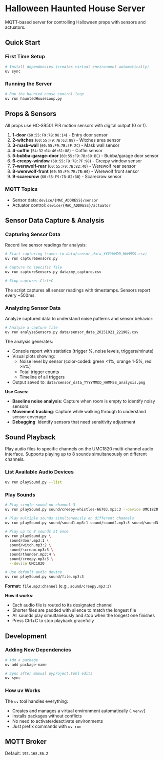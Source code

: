 # Halloween Haunted House Server

MQTT-based server for controlling Halloween props with sensors and actuators.

## Quick Start

### First Time Setup

```bash
# Install dependencies (creates virtual environment automatically)
uv sync
```

### Running the Server

```bash
# Run the haunted house control loop
uv run hauntedHouseLoop.py
```

## Props & Sensors

All props use HC-SR501 PIR motion sensors with digital output (0 or 1).

1. **1-door** (`60:55:F9:7B:98:14`) - Entry door sensor
2. **2-witches** (`60:55:F9:7B:63:88`) - Witches area sensor
3. **3-mask-wall** (`60:55:F9:7B:5F:2C`) - Mask wall sensor
4. **4-coffin** (`54:32:04:46:61:88`) - Coffin sensor
5. **5-bubba-garage-door** (`60:55:F9:7B:60:BC`) - Bubba/garage door sensor
6. **6-creepy-window** (`60:55:F9:7B:7F:98`) - Creepy window sensor
7. **7-werewolf-rear** (`60:55:F9:7B:82:40`) - Werewolf rear sensor
8. **8-werewolf-front** (`60:55:F9:7B:7B:60`) - Werewolf front sensor
9. **9-scarecrow** (`60:55:F9:7B:82:30`) - Scarecrow sensor

### MQTT Topics

- Sensor data: `device/{MAC_ADDRESS}/sensor`
- Actuator control: `device/{MAC_ADDRESS}/actuator`

## Sensor Data Capture & Analysis

### Capturing Sensor Data

Record live sensor readings for analysis:

```bash
# Start capturing (saves to data/sensor_data_YYYYMMDD_HHMMSS.csv)
uv run captureSensors.py

# Capture to specific file
uv run captureSensors.py data/my_capture.csv

# Stop capture: Ctrl+C
```

The script captures all sensor readings with timestamps. Sensors report every ~500ms.

### Analyzing Sensor Data

Analyze captured data to understand noise patterns and sensor behavior:

```bash
# Analyze a capture file
uv run analyzeSensors.py data/sensor_data_20251021_221902.csv
```

The analysis generates:
- Console report with statistics (trigger %, noise levels, triggers/minute)
- Visual plots showing:
  - Noise level by sensor (color-coded: green <1%, orange 1-5%, red >5%)
  - Total trigger counts
  - Timeline of all triggers
- Output saved to: `data/sensor_data_YYYYMMDD_HHMMSS_analysis.png`

**Use Cases:**
- **Baseline noise analysis**: Capture when room is empty to identify noisy sensors
- **Movement tracking**: Capture while walking through to understand sensor coverage
- **Debugging**: Identify sensors that need sensitivity adjustment

## Sound Playback

Play audio files to specific channels on the UMC1820 multi-channel audio interface. Supports playing up to 8 sounds simultaneously on different channels.

### List Available Audio Devices

```bash
uv run playSound.py --list
```

### Play Sounds

```bash
# Play single sound on channel 3
uv run playSound.py sound/creepy-whistles-66703.mp3:3 --device UMC1820

# Play multiple sounds simultaneously on different channels
uv run playSound.py sound/sound1.mp3:1 sound/sound2.mp3:3 sound/sound3.mp3:5 --device UMC1820

# Play up to 8 sounds at once
uv run playSound.py \
  sound/door.mp3:1 \
  sound/witch.mp3:2 \
  sound/scream.mp3:3 \
  sound/thunder.mp3:4 \
  sound/creepy.mp3:5 \
  --device UMC1820

# Use default audio device
uv run playSound.py sound/file.mp3:3
```

**Format:** `file.mp3:channel` (e.g., `sound/creepy.mp3:3`)

**How it works:**
- Each audio file is routed to its designated channel
- Shorter files are padded with silence to match the longest file
- All sounds play simultaneously and stop when the longest one finishes
- Press Ctrl+C to stop playback gracefully

## Development

### Adding New Dependencies

```bash
# Add a package
uv add package-name

# Sync after manual pyproject.toml edits
uv sync
```

### How uv Works

The `uv` tool handles everything:
- Creates and manages a virtual environment automatically (`.venv/`)
- Installs packages without conflicts
- No need to activate/deactivate environments
- Just prefix commands with `uv run`

## MQTT Broker

Default: `192.168.86.2`

